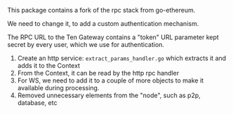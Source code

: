 This package contains a fork of the rpc stack from go-ethereum.

We need to change it, to add a custom authentication mechanism.

The RPC URL to the Ten Gateway contains a "token" URL parameter kept secret by every user, which we use for authentication.

1. Create an http service: `extract_params_handler.go` which extracts it and adds it to the Context
2. From the Context, it can be read by the http rpc handler
3. For WS, we need to add it to a couple of more objects to make it available during processing.
4. Removed unnecessary elements from the "node", such as p2p, database, etc
